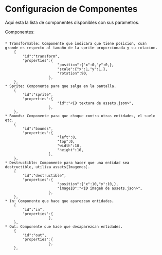 Configuracion de Componentes
===

Aqui esta la lista de componentes disponibles con sus parametros.

Componentes:
###

    * Transformable: Componente que indicara que tiene posicion, cuan grande es respecto al tamaño de la sprite proporcionada y su rotacion.
        {
            "id":"transform",
            "properties":{
                            "position":{"x":0,"y":0,},
                            "scale":{"x":1,"y":1,},
                            "rotation":90,
                        },
        },
    * Sprite: Componente para que salga en la pantalla.
        {
            "id":"sprite",
            "properties":{
                            "id":"<ID textura de assets.json>",
                        },
        },
    * Bounds: Componente para que choque contra otras entidades, el suelo etc.
        {
            "id":"bounds",
            "properties":{
                            "left":0,
                            "top":0,
                            "width":10,
                            "height":10,
                        },
        },
    * Destructible: Componente para hacer que una entidad sea destructible, utiliza assets[Imagenes].
        {
            "id":"destructible",
            "properties":{
                            "position":{"x":10,"y":10,},
                            "imageID":"<ID imagen de assets.json>",
                        },
        },
    * In: Componente que hace que aparezcan entidades.
        {
            "id":"in",
            "properties":{
                        },
        },
    * Out: Componente que hace que desaparezcan entidades.
        {
            "id":"out",
            "properties":{
                        },
        },
